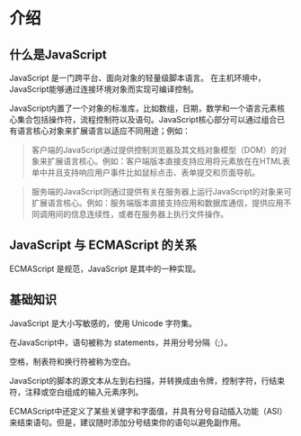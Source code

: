# 介绍

## 什么是JavaScript

JavaScript 是一门跨平台、面向对象的轻量级脚本语言。 在主机环境中， JavaScript能够通过连接环境对象而实现可编译控制。

JavaScript内置了一个对象的标准库，比如数组，日期，数学和一个语言元素核心集合包括操作符，流程控制符以及语句。JavaScript核心部分可以通过组合已有语言核心对象来扩展语言以适应不同用途；例如：

> 客户端的JavaScript通过提供控制浏览器及其文档对象模型（DOM）的对象来扩展语言核心。例如：客户端版本直接支持应用将元素放在在HTML表单中并且支持响应用户事件比如鼠标点击、表单提交和页面导航。

> 服务端的JavaScript则通过提供有关在服务器上运行JavaScript的对象来可扩展语言核心。例如：服务端版本直接支持应用和数据库通信，提供应用不同调用间的信息连续性，或者在服务器上执行文件操作。

## JavaScript 与 ECMAScript 的关系

ECMAScript 是规范，JavaScript 是其中的一种实现。

## 基础知识

JavaScript 是大小写敏感的，使用 Unicode 字符集。

在JavaScript中，语句被称为 statements，并用分号分隔（;）。

空格，制表符和换行符被称为空白。 

JavaScript的脚本的源文本从左到右扫描，并转换成由令牌，控制字符，行结束符，注释或空白组成的输入元素序列。 

ECMAScript中还定义了某些关键字和字面值，并具有分号自动插入功能（ASI）来结束语句。但是，建议随时添加分号结束你的语句以避免副作用。